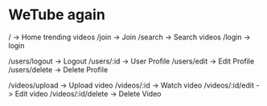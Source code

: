 # WeTube again

/ -> Home trending videos
/join -> Join
/search -> Search videos
/login -> login

/users/logout -> Logout
/users/:id -> User Profile
/users/edit -> Edit Profile
/users/delete -> Delete Profile

/videos/upload -> Upload video
/videos/:id -> Watch video
/videos/:id/edit -> Edit video
/videos/:id/delete -> Delete Video
